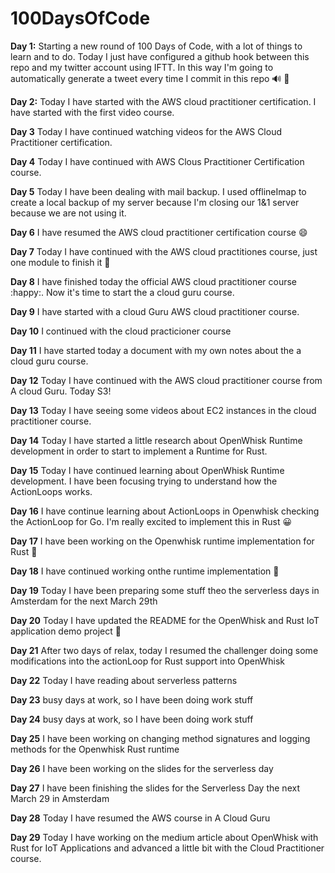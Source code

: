 # 100DaysOfCode

**Day 1:** Starting a new round of 100 Days of Code, with a lot of things to learn and to do. Today I just have configured a github hook between this repo and my twitter account using IFTT. In this way I'm going to automatically generate a tweet every time I commit in this repo :loud_sound: :rofl: 

**Day 2:** Today I have started with the AWS cloud practitioner certification. I have started with the first video course. 

**Day 3** Today I have continued watching videos for the AWS Cloud Practitioner certification.

**Day 4** Today I have continued with AWS Clous Practitioner Certification course.

**Day 5** Today I have been dealing with mail backup. I used offlineImap to create a local backup of my server because I'm closing our 1&1 server because we are not using it.

**Day 6** I have resumed the AWS cloud practitioner certification course :smile: 

**Day 7** Today I have continued with the AWS cloud practitiones course, just one module to finish it :rocket: 

**Day 8** I have finished today the official AWS cloud practitioner course :happy:. Now it's time to start the a cloud guru course. 

**Day 9** I have started with a cloud Guru AWS cloud practitioner course.

**Day 10** I continued with the cloud practicioner course

**Day 11** I have started today a document with my own notes about the a cloud guru course.  

**Day 12** Today I have continued with the AWS cloud practitioner course from A cloud Guru. Today S3!

**Day 13** Today I have seeing some videos about EC2 instances in the cloud practitioner course.  

**Day 14** Today I have started a little research about OpenWhisk Runtime development in order to start to implement a Runtime for Rust.

**Day 15** Today I have continued learning about OpenWhisk Runtime development. I have been focusing trying to understand how the ActionLoops works. 

**Day 16** I have continue learning about ActionLoops in Openwhisk checking the ActionLoop for Go. I'm really excited to implement this in Rust :grinning:

**Day 17** I have been working on the Openwhisk runtime implementation for Rust :tada:

**Day 18** I have continued working onthe runtime implementation :muscle: 

**Day 19** Today I have been preparing some stuff theo the serverless days in Amsterdam for the next March 29th

**Day 20** Today I have updated the README for the OpenWhisk and Rust IoT application demo project :rocket:

**Day 21** After two days of relax, today I resumed the challenger doing some modifications into the actionLoop for Rust support into OpenWhisk

**Day 22** Today I have reading about serverless patterns

**Day 23** busy days at work, so I have been doing work stuff

**Day 24** busy days at work, so I have been doing work stuff

**Day 25** I have been working on changing method signatures and logging methods for the Openwhisk Rust runtime

**Day 26** I have been working on the slides for the serverless day

**Day 27** I have been finishing the slides for the Serverless Day the next March 29 in Amsterdam

**Day 28** Today I have resumed the AWS course in A Cloud Guru

**Day 29** Today I have working on the medium article about OpenWhisk with Rust for IoT Applications and advanced a little bit with the Cloud Practitioner course. 





